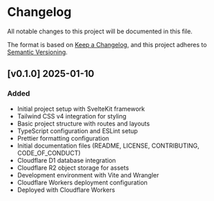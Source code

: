 # Changelog

All notable changes to this project will be documented in this file.

The format is based on [Keep a Changelog](https://keepachangelog.com/en/1.1.0/),
and this project adheres to [Semantic Versioning](https://semver.org/spec/v2.0.0.html).

## [v0.1.0] 2025-01-10

### Added

- Initial project setup with SvelteKit framework
- Tailwind CSS v4 integration for styling
- Basic project structure with routes and layouts
- TypeScript configuration and ESLint setup
- Prettier formatting configuration
- Initial documentation files (README, LICENSE, CONTRIBUTING, CODE_OF_CONDUCT)
- Cloudflare D1 database integration
- Cloudflare R2 object storage for assets
- Development environment with Vite and Wrangler
- Cloudflare Workers deployment configuration
- Deployed with Cloudflare Workers
